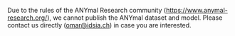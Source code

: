 Due to the rules of the ANYmal Research community (https://www.anymal-research.org/), we cannot publish the ANYmal dataset and model.
Please contact us directly (omar@idsia.ch) in case you are interested. 
